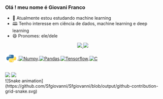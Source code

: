 ### Olá ! meu nome é Giovani Franco

- 🌱  Atualmente estou estudando machine learning
- 🕮  Tenho interesse em ciência de dados, machine learning e deep learning 
- 😄 Pronomes: ele/dele

<div align="center">
  <a href="https://github.com/Sfgiovanni">
  <img height="180em" src="https://github-readme-stats.vercel.app/api?username=Sfgiovanni&show_icons=true&theme=dracula&include_all_commits=true&count_private=true"/>
  <img height="180em" src="https://github-readme-stats.vercel.app/api/top-langs/?username=Sfgiovanni&layout=compact&langs_count=7&theme=dracula"/>
</div>
  
 <div style="display: inline_block"><br>
  <img align="center" alt="Python" height="30" width="40" src="https://raw.githubusercontent.com/devicons/devicon/master/icons/python/python-original.svg">
  <img align="center" alt="Numpy" height="30" width="40" src="https://cdn.jsdelivr.net/gh/devicons/devicon/icons/numpy/numpy-original.svg">
  <img align="center" alt="Pandas" height="30" width="40" src="https://cdn.jsdelivr.net/gh/devicons/devicon/icons/pandas/pandas-original-wordmark.svg">
  <img align="center" alt="Tensorflow" height="30" width="40" src="https://cdn.jsdelivr.net/gh/devicons/devicon/icons/tensorflow/tensorflow-original.svg">
  <img align="center" alt="C" height="30" width="40" src="https://cdn.jsdelivr.net/gh/devicons/devicon/icons/c/c-original.svg">
</div>
 
 ##
  
<div> 
  <a href="https://discord.gg/sfgiovanni" target="_blank"><img src="https://img.shields.io/badge/Discord-7289DA?style=for-the-badge&logo=discord&logoColor=white" target="_blank"></a> 
  <a href = "gs.franco@unesp.br"><img src="https://img.shields.io/badge/-Gmail-%23333?style=for-the-badge&logo=gmail&logoColor=white" target="_blank"></a>
  
</div>
![Snake animation](https://github.com/Sfgiovanni/Sfgiovanni/blob/output/github-contribution-grid-snake.svg)
